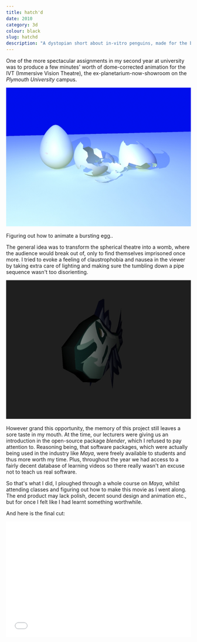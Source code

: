 ```yaml
---
title: hatch'd 
date: 2010
category: 3d
colour: black
slug: hatchd
description: "A dystopian short about in-vitro penguins, made for the big - spherical - screen."
---
```


One of the more spectacular assignments in my second year at university was to produce a few minutes' worth of dome-corrected animation for the IVT (Immersive Vision Theatre), the ex-planetarium-now-showroom on the _Plymouth University_ campus.

![Eggshells render](eggshells.jpeg)

<p class="caption">Figuring out how to animate a bursting egg..</p>

The general idea was to transform the spherical theatre into a womb, where the audience would break out of, only to find themselves imprisoned once more. I tried to evoke a feeling of claustrophobia and nausea in the viewer by taking extra care of lighting and making sure the tumbling down a pipe sequence wasn't too disorienting.

![Heurel Render](heurel3d2.jpeg)
<!-- ![Stillframe](eggview.jpeg) -->

However grand this opportunity, the memory of this project still leaves a sore taste in my mouth. At the time, our lecturers were giving us an introduction  in the open-source package _blender_, which I refused to pay attention to. Reasoning being, that software packages, which were actually being used in the industry like _Maya_, were freely available to students and thus more worth my time. Plus, throughout the year we had access to a fairly decent database of learning videos so there really wasn't an excuse not to teach us real software.

So that's what I did, I ploughed through a whole course on _Maya_, whilst attending classes and figuring out how to make this movie as I went along. The end product may lack polish, decent sound design and animation etc., but for once I felt like I had learnt something worthwhile.

And here is the final cut:

<iframe width="100%" height="315" src="//www.youtube.com/embed/TrcpB8iTJ6Q" frameborder="0" allowfullscreen></iframe>
